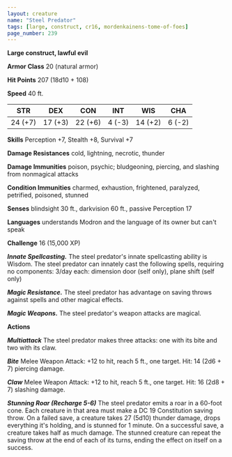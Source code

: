 ```yaml
---
layout: creature
name: "Steel Predator"
tags: [large, construct, cr16, mordenkainens-tome-of-foes]
page_number: 239
---
```


**Large construct, lawful evil**

**Armor Class** 20 (natural armor)

**Hit Points** 207  (18d10 + 108)

**Speed** 40 ft.

|   STR   |   DEX   |   CON   |   INT   |   WIS   |   CHA   |
|:-------:|:-------:|:-------:|:-------:|:-------:|:-------:|
| 24 (+7) | 17 (+3) | 22 (+6) | 4 (-3) | 14 (+2) | 6 (-2) |

**Skills** Perception +7, Stealth +8, Survival +7

**Damage Resistances** cold, lightning, necrotic, thunder

**Damage Immunities** poison, psychic; bludgeoning, piercing, and slashing from nonmagical attacks

**Condition Immunities** charmed, exhaustion, frightened, paralyzed, petrified, poisoned, stunned

**Senses** blindsight 30 ft., darkvision 60 ft., passive Perception 17

**Languages** understands Modron and the language of its owner but can't speak

**Challenge** 16 (15,000 XP)

***Innate Spellcasting.*** The steel predator's innate spellcasting ability is Wisdom. The steel predator can innately cast the following spells, requiring no components:
3/day each: dimension door (self only), plane shift (self only)

***Magic Resistance.*** The steel predator has advantage on saving throws against spells and other magical effects.

***Magic Weapons.*** The steel predator's weapon attacks are magical.

**Actions**

***Multiattack*** The steel predator makes three attacks: one with its bite and two with its claw.

***Bite*** Melee Weapon Attack: +12 to hit, reach 5 ft., one target. Hit: 14 (2d6 + 7) piercing damage.

***Claw*** Melee Weapon Attack: +12 to hit, reach 5 ft., one target. Hit: 16 (2d8 + 7) slashing damage.

***Stunning Roar (Recharge 5-6)*** The steel predator emits a roar in a 60-foot cone. Each creature in that area must make a DC 19 Constitution saving throw. On a failed save, a creature takes 27 (5d10) thunder damage, drops everything it's holding, and is stunned for 1 minute. On a successful save, a creature takes half as much damage. The stunned creature can repeat the saving throw at the end of each of its turns, ending the effect on itself on a success.